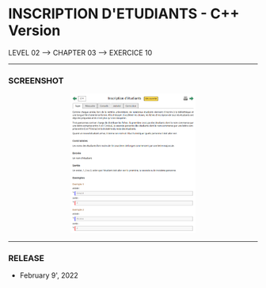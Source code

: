 # INSCRIPTION D'ETUDIANTS - C++ Version
LEVEL 02 --> CHAPTER 03 --> EXERCICE 10

---
### **SCREENSHOT**

<div align="center">
    <img
        src="https://github.com/Ayckinn/CPP/blob/main/FRANCE_IOI/LEVEL_02/Chapter_03/10_inscription_etudiants/todo.png"
        alt="DEMO"
        style="width:50%">
</div>

---
### **RELEASE**

- February 9', 2022